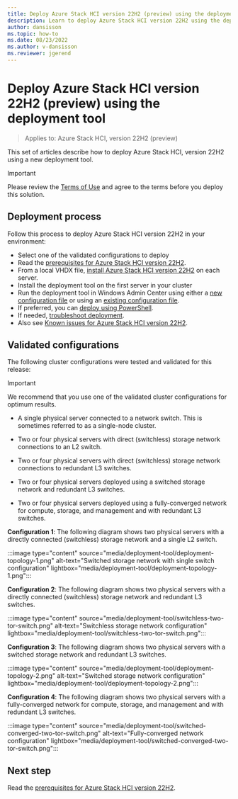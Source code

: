 ```yaml
---
title: Deploy Azure Stack HCI version 22H2 (preview) using the deployment tool
description: Learn to deploy Azure Stack HCI version 22H2 using the deployment tool
author: dansisson
ms.topic: how-to
ms.date: 08/23/2022
ms.author: v-dansisson
ms.reviewer: jgerend
---
```


# Deploy Azure Stack HCI version 22H2 (preview) using the deployment tool

> Applies to: Azure Stack HCI, version 22H2 (preview)

This set of articles describe how to deploy Azure Stack HCI, version 22H2 using a new deployment tool.

> [!IMPORTANT]
 > Please review the [Terms of Use](https://azure.microsoft.com/support/legal/preview-supplemental-terms/) and agree to the terms before you deploy this solution.

## Deployment process

Follow this process to deploy Azure Stack HCI version 22H2 in your environment:

- Select one of the validated configurations to deploy
- Read the [prerequisites for Azure Stack HCI version 22H2](deployment-tool-prerequisites.md).
- From a local VHDX file, [install Azure Stack HCI version 22H2](deployment-tool-install-os.md) on each server.
- Install the deployment tool on the first server in your cluster
- Run the deployment tool in Windows Admin Center using either a [new configuration file](deployment-tool-new-file.md) or using an [existing configuration file](deployment-tool-existing-file.md).
- If preferred, you can [deploy using PowerShell](deployment-tool-powershell.md).
- If needed, [troubleshoot deployment](deployment-tool-troubleshooting.md).
- Also see [Known issues for Azure Stack HCI version 22H2](deployment-tool-known-issues.md).

## Validated configurations

The following cluster configurations were tested and validated for this release:

> [!IMPORTANT]
> We recommend that you use one of the validated cluster configurations for optimum results.

- A single physical server connected to a network switch. This is sometimes referred to as a single-node cluster.

- Two or four physical servers with direct (switchless) storage network connections to an L2 switch.

- Two or four physical servers with direct (switchless) storage network connections to redundant L3 switches.

- Two or four physical servers deployed using a switched storage network and redundant L3 switches.

- Two or four physical servers deployed using a fully-converged network for compute, storage, and management and with redundant L3 switches.

**Configuration 1**: The following diagram shows two physical servers with a directly connected (switchless) storage network and a single L2 switch.

:::image type="content" source="media/deployment-tool/deployment-topology-1.png" alt-text="Switched storage network with single switch configuration" lightbox="media/deployment-tool/deployment-topology-1.png":::

**Configuration 2**: The following diagram shows two physical servers with a directly connected (switchless) storage network and redundant L3 switches.

:::image type="content" source="media/deployment-tool/switchless-two-tor-switch.png" alt-text="Switchless storage network configuration" lightbox="media/deployment-tool/switchless-two-tor-switch.png":::

**Configuration 3**: The following diagram shows two physical servers with a switched storage network and redundant L3 switches.

:::image type="content" source="media/deployment-tool/deployment-topology-2.png" alt-text="Switched storage network configuration" lightbox="media/deployment-tool/deployment-topology-2.png":::

**Configuration 4**: The following diagram shows two physical servers with a fully-converged network for compute, storage, and management and with redundant L3 switches.

:::image type="content" source="media/deployment-tool/switched-converged-two-tor-switch.png" alt-text="Fully-converged network configuration" lightbox="media/deployment-tool/switched-converged-two-tor-switch.png":::

## Next step

Read the [prerequisites for Azure Stack HCI version 22H2](deployment-tool-prerequisites.md).